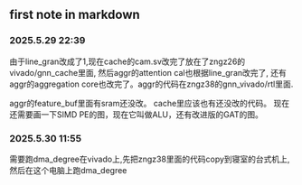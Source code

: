 ## first note in markdown
### 2025.5.29 22:39
由于line_gran改成了1,现在cache的cam.sv改完了放在了zngz26的vivado/gnn_cache里面, 然后aggr的attention cal也根据line_gran改完了, 还有aggr的aggregation core也改完了。aggr的代码在zngz38的gnn_vivado/rtl里面.

aggr的feature_buf里面有sram还没改。
cache里应该也有还没改的代码。
现在还需要画一下SIMD PE的图，现在它叫做ALU，还有改进版的GAT的图。

### 2025.5.30 11:55
需要跑dma_degree在vivado上,先把zngz38里面的代码copy到寝室的台式机上,然后在这个电脑上跑dma_degree
